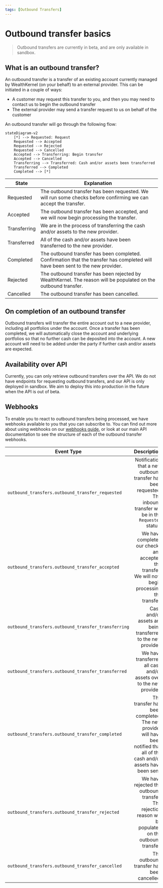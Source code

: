 ```yaml
---
tags: [Outbound Transfers]
---
```


# Outbound transfer basics

<!-- theme: warning -->
> Outbound transfers are currently in beta, and are only available in sandbox.

## What is an outbound transfer?

An outbound transfer is a transfer of an existing account currently managed by WealthKernel (on your behalf) to an external provider. This can be initiated in a couple of ways:

- A customer may request this transfer to you, and then you may need to contact us to begin the outbound transfer
- The external provider may send a transfer request to us on behalf of the customer

An outbound transfer will go through the following flow:

```mermaid
stateDiagram-v2
    [*] --> Requested: Request
    Requested --> Accepted
    Requested --> Rejected
    Requested --> Cancelled
    Accepted --> Transferring: Begin transfer
    Accepted --> Cancelled
    Transferring --> Transferred: Cash and/or assets been transferred
    Transferred --> Completed
    Completed --> [*]
```

State | Explanation
---------|----------
 Requested | The outbound transfer has been requested. We will run some checks before confirming we can accept the transfer.
 Accepted | The outbound transfer has been accepted, and we will now begin processing the transfer.
 Transferring | We are in the process of transferring the cash and/or assets to the new provider.
 Transferred | All of the cash and/or assets have been transferred to the new provider.
 Completed | The outbound transfer has been completed. Confirmation that the transfer has completed will have been sent to the new provider.
 Rejected | The outbound transfer has been rejected by WealthKernel. The reason will be populated on the outbound transfer.
 Cancelled | The outbound transfer has been cancelled.

## On completion of an outbound transfer

Outbound transfers will transfer the entire account out to a new provider, including all portfolios under the account. Once a transfer has been completed, we will automatically close the account and underlying portfolios so that no further cash can be deposited into the account. A new account will need to be added under the party if further cash and/or assets are expected.

## Availability over API

Currently, you can only retrieve outbound transfers over the API. We do not have endpoints for requesting outbound transfers, and our API is only deployed in sandbox. We aim to deploy this into production in the future when the API is out of beta.

## Webhooks

To enable you to react to outbound transfers being processed, we have webhooks available to you that you can subscribe to. You can find out more about using webhooks on our [webhooks guide](../webhooks/Getting-Started.md), or look at our main API documentation to see the structure of each of the outbound transfer webhooks.

| Event Type                                          | Description |
|-----------------------------------------------------|--------:|
| `outbound_transfers.outbound_transfer_requested`    | Notification that a new outbound transfer has been requested. The inbound transfer will be in the `Requested` status. |
| `outbound_transfers.outbound_transfer_accepted`     | We have completed our checks and accepted the transfer. We will now begin processing the transfer. |
| `outbound_transfers.outbound_transfer_transferring` | Cash and/or assets are being transferred to the new provider. |
| `outbound_transfers.outbound_transfer_transferred`  | We have transferred all cash and/or assets over to the new provider. |
| `outbound_transfers.outbound_transfer_completed`    | The transfer has been completed. The new provider will have been notified that all of the cash and/or assets have been sent. |
| `outbound_transfers.outbound_transfer_rejected`     | We have rejected the outbound transfer. The rejection reason will be populated on the outbound transfer. |
| `outbound_transfers.outbound_transfer_cancelled`    | The outbound transfer has been cancelled. |